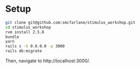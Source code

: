 # Setup
```sh
git clone git@github.com:smcfarlane/stimulus_workshop.git
cd stimulus_workshop
rvm install 2.5.8
bundle
yarn
rails s -b 0.0.0.0 -p 3000
rails db:migrate
```

Then, navigate to http://localhost:3000/.

